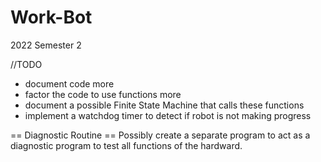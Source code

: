 # Work-Bot
2022 Semester 2

//TODO
* document code more
* factor the code to use functions more
* document a possible Finite State Machine that calls these functions
* implement a watchdog timer to detect if robot is not making progress

== Diagnostic Routine ==
Possibly create a separate program to act as a diagnostic program to test all functions of the hardward.
